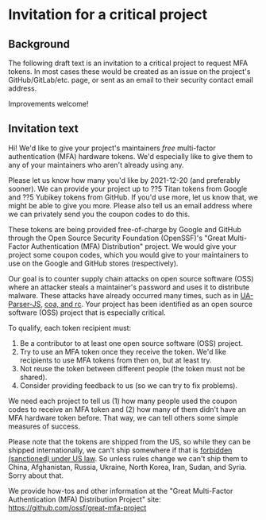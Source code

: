 # Invitation for a critical project

## Background

The following draft text is an invitation to a critical project
to request MFA tokens. In most cases these would be created
as an issue on the project's GitHub/GitLab/etc. page, or sent as
an email to their security contact email address.

Improvements welcome!

## Invitation text

Hi! We'd like to give your project's maintainers
*free* multi-factor authentication (MFA) hardware tokens.
We'd especially like to give them to any of your maintainers
who aren't already using any.

Please let us know how many you'd like by 2021-12-20 (and preferably sooner).
We can provide your project up to ??5 Titan tokens from Google and
??5 Yubikey tokens from GitHub.  If you'd use more, let us know that,
we might be able to give you more.  Please also tell us an email
address where we can privately send you the coupon codes to do this.

These tokens are being provided free-of-charge by Google and GitHub
through the Open Source Security Foundation (OpenSSF)'s
"Great Multi-Factor Authentication (MFA) Distribution" project.
We would give your project some coupon codes, which you would give to
your maintainers to use on the Google and GitHub stores (respectively).

Our goal is to counter supply chain attacks on open source software (OSS)
where an attacker steals a maintainer's password and uses it to distribute
malware. These attacks have already occurred many times, such as in
[UA-Parser-JS]([https://portswigger.net/daily-swig/popular-npm-package-ua-parser-js-poisoned-with-cryptomining-password-stealing-malware), [coa, and rc](https://therecord.media/malware-found-in-coa-and-rc-two-npm-packages-with-23m-weekly-downloads/).
Your project has been identified as an open source software (OSS) project
that is especially critical.

To qualify, each token recipient must:

1. Be a contributor to at least one open source software (OSS) project.
2. Try to use an MFA token once they receive the token.
   We'd like recipients to use MFA tokens from then on, but at least try.
3. Not reuse the token between different people (the token must not be shared).
4. Consider providing feedback to us (so we can try to fix problems).

We need each project to tell us (1) how many people used the coupon codes
to receive an MFA token and (2) how many of them didn't have an MFA hardware
token before. That way, we can tell others some simple measures of success.

Please note that the tokens are shipped from the US, so while they
can be shipped internationally, we can't ship somewhere if that is
[forbidden (sanctioned) under US law](https://home.treasury.gov/policy-issues/financial-sanctions/sanctions-programs-and-country-information).
So unless rules change we can't ship them to China, Afghanistan, Russia,
Ukraine, North Korea, Iran, Sudan, and Syria.  Sorry about that.

We provide how-tos and other information at the
"Great Multi-Factor Authentication (MFA) Distribution Project" site:
<https://github.com/ossf/great-mfa-project>
